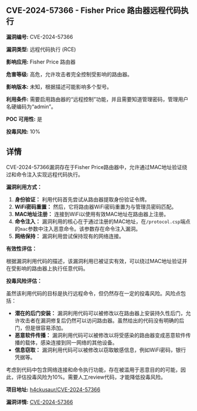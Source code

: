 ## CVE-2024-57366 - Fisher Price 路由器远程代码执行

**漏洞编号:** CVE-2024-57366

**漏洞类型:** 远程代码执行 (RCE)

**影响应用:** Fisher Price 路由器

**危害等级:** 高危，允许攻击者完全控制受影响的路由器。

**影响版本:** 未知，根据描述可能影响多个型号。

**利用条件:** 需要启用路由器的“远程控制”功能，并且需要知道管理密码，管理用户名硬编码为“admin”。

**POC 可用性:** 是

**投毒风险:** 10%

## 详情

CVE-2024-57366漏洞存在于Fisher Price路由器中，允许通过MAC地址验证绕过和命令注入实现远程代码执行。

**漏洞利用方式：**

1.  **身份验证：** 利用代码首先尝试从路由器提取身份验证令牌。
2.  **WiFi密码重置：** 然后，它将路由器WiFi密码重置为与管理员密码匹配。
3.  **MAC地址注册：** 连接到WiFi以使用有效MAC地址在路由器上注册。
4.  **命令注入：** 漏洞利用的核心在于通过注册的MAC地址，在`/protocol.csp`端点的`mac`参数中注入恶意命令。该参数存在命令注入漏洞。
5.  **网络保持：** 漏洞利用尝试保持现有的网络连接。

**有效性评估：**

根据漏洞利用代码的描述，该漏洞利用已被证实有效，可以绕过MAC地址验证并在受影响的路由器上执行任意代码。

**投毒风险评估：**

虽然该利用代码的目标是执行远程命令，但仍然存在一定的投毒风险。风险点包括：

*   **潜在的后门安装：** 漏洞利用代码可以被修改以在路由器上安装持久性后门，允许攻击者在漏洞修复后仍然可以访问路由器。虽然给出的代码没有明确的后门，但是很容易添加。
*   **恶意软件传播：** 漏洞利用代码可以被修改以将受感染的路由器变成恶意软件传播的载体，感染连接到同一网络的其他设备。
*   **信息窃取：** 漏洞利用代码可以被修改以窃取敏感信息，例如WiFi密码，银行凭据等。

考虑到代码中包含网络连接和命令执行功能，存在被滥用于恶意目的的可能，因此，评估投毒风险为10%。需要人工review代码，才能降低投毒风险。


**项目地址:** [h4ckusaur/CVE-2024-57366](https://github.com/h4ckusaur/CVE-2024-57366)

**漏洞详情:** [CVE-2024-57366](https://nvd.nist.gov/vuln/detail/CVE-2024-57366)